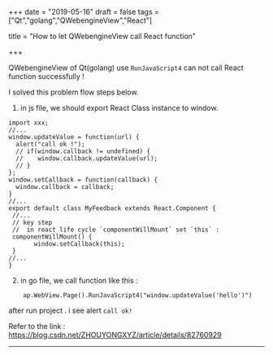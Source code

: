 +++
date = "2019-05-16"
draft = false
tags = ["Qt","golang","QWebengineView","React"]

title = "How to let QWebengineView call React function"

+++

QWebengineView of Qt(golang)  use `RunJavaScript4` can not call React function successfully !<!--more-->

I solved this problem flow steps below.

1. in js file, we should export React Class instance to window.

  ```
  import xxx;
  //...
  window.updateValue = function(url) {
  	alert("call ok !");
    // if(window.callback != undefined) {
    //    window.callback.updateValue(url);
    // }
  };
  window.setCallback = function(callback) {
    window.callback = callback;
  }
  //...
  export default class MyFeedback extends React.Component {
   //...
   // key step
   //  in react life cycle `componentWillMount` set `this` :
   componentWillMount() {
         window.setCallback(this);
   }
  //...
  }
  ```

2. in go file, we call function like this :

```
	ap.WebView.Page().RunJavaScript4("window.updateValue('hello')")
```

after run project . i see alert `call ok!`


Refer to the link : https://blog.csdn.net/ZHOUYONGXYZ/article/details/82760929

***